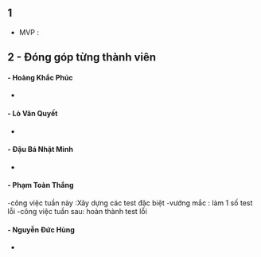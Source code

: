 ## 1
- MVP :

## 2 - Đóng góp từng thành viên

#### - Hoàng Khắc Phúc
- 

#### - Lò Văn Quyết
- 

#### - Đậu Bá Nhật Minh
-

#### - Phạm Toàn Thắng
-công việc tuần này :Xây dựng các test đặc biệt
-vướng mắc : làm 1 số test lỗi
-công việc tuần sau: hoàn thành test lỗi

#### - Nguyễn Đức Hùng
-


